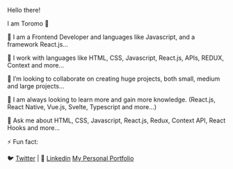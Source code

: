 Hello there! 

I am Toromo 👋

🌱 I am a Frontend Developer and languages like Javascript, and a framework React.js...

🔭 I work with languages like HTML, CSS, Javascript, React.js, APIs, REDUX, Context and more...

👯 I’m looking to collaborate on creating huge projects, both small, medium and large projects...

🤔 I am always looking to learn more and gain more knowledge. (React.js, React Native, Vue.js, Svelte, Typescript and more...)

💬 Ask me about HTML, CSS, Javascript, React.js, Redux, Context API, React Hooks and more...

⚡ Fun fact:

🐦 [Twitter](https://twitter.com/teemezzy) | 👔 [Linkedin](https://linkedin.com/in/toromo) [My Personal Portfolio](https://torth.dev)
